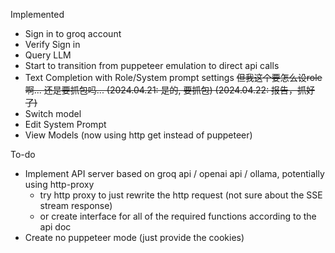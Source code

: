 



Implemented
- Sign in to groq account
- Verify Sign in
- Query LLM
- Start to transition from puppeteer emulation to direct api calls
- Text Completion with Role/System prompt settings ~~但我这个要怎么设role啊... 还是要抓包吗... (2024.04.21: 是的, 要抓包) (2024.04.22: 报告，抓好了)~~
- Switch model
- Edit System Prompt
- View Models (now using http get instead of puppeteer)


To-do
- Implement API server based on groq api / openai api / ollama, potentially using http-proxy
  - try http proxy to just rewrite the http request (not sure about the SSE stream response)
  - or create interface for all of the required functions according to the api doc
- Create no puppeteer mode (just provide the cookies)


